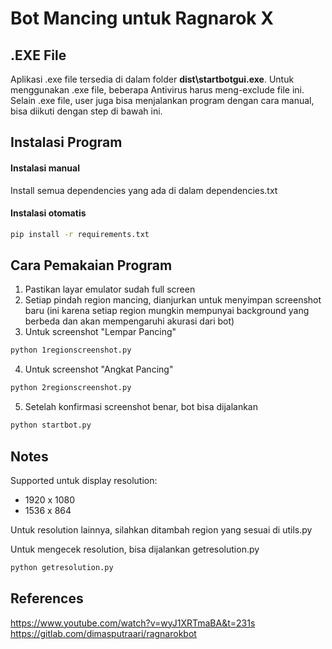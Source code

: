 # Bot Mancing untuk Ragnarok X

## .EXE File
Aplikasi .exe file tersedia di dalam folder **dist\startbotgui.exe**.
Untuk menggunakan .exe file, beberapa Antivirus harus meng-exclude file ini.
Selain .exe file, user juga bisa menjalankan program dengan cara manual, bisa diikuti dengan step di bawah ini.

## Instalasi Program
#### Instalasi manual
Install semua dependencies yang ada di dalam dependencies.txt

#### Instalasi otomatis
```bash
pip install -r requirements.txt
```

## Cara Pemakaian Program
1. Pastikan layar emulator sudah full screen
2. Setiap pindah region mancing, dianjurkan untuk menyimpan screenshot baru (ini karena setiap region mungkin mempunyai background yang berbeda dan akan mempengaruhi akurasi dari bot)
3. Untuk screenshot "Lempar Pancing"
```bash
python 1regionscreenshot.py
```
4. Untuk screenshot "Angkat Pancing"
```bash
python 2regionscreenshot.py
```
5. Setelah konfirmasi screenshot benar, bot bisa dijalankan
```bash
python startbot.py
```

## Notes
Supported untuk display resolution:
- 1920 x 1080
- 1536 x 864

Untuk resolution lainnya, silahkan ditambah region yang sesuai di utils.py

Untuk mengecek resolution, bisa dijalankan getresolution.py
```bash
python getresolution.py
```

## References
https://www.youtube.com/watch?v=wyJ1XRTmaBA&t=231s
https://gitlab.com/dimasputraari/ragnarokbot
